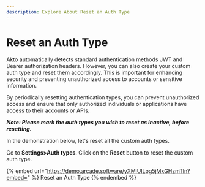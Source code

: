 ```yaml
---
description: Explore About Reset an Auth Type
---
```


# Reset an Auth Type

Akto automatically detects standard authentication methods JWT and Bearer authorization headers. However, you can also create your custom auth type and reset them accordingly. This is important for enhancing security and preventing unauthorized access to accounts or sensitive information.&#x20;

By periodically resetting authentication types, you can prevent unauthorized access and ensure that only authorized individuals or applications have access to their accounts or APIs.

_**Note: Please mark the auth types you wish to reset as inactive, before resetting.**_

In the demonstration below, let's reset all the custom auth types.&#x20;

Go to **Settings>Auth types**. Click on the **Reset** button to reset the custom auth type.

{% embed url="https://demo.arcade.software/yXMiUILpg5jMxGHzmTln?embed=" %}
Reset an Auth Type
{% endembed %}
